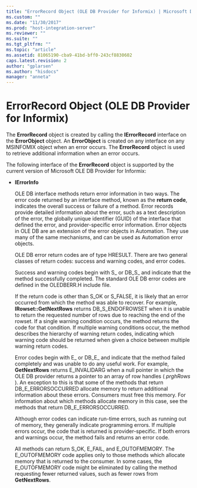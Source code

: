 ```yaml
---
title: "ErrorRecord Object (OLE DB Provider for Informix) | Microsoft Docs"
ms.custom: ""
ms.date: "11/30/2017"
ms.prod: "host-integration-server"
ms.reviewer: ""
ms.suite: ""
ms.tgt_pltfrm: ""
ms.topic: "article"
ms.assetid: 81065190-cba9-41bd-bff0-243cf8830602
caps.latest.revision: 2
author: "gplarsen"
ms.author: "hisdocs"
manager: "anneta"
---
```

# ErrorRecord Object (OLE DB Provider for Informix)
The **ErrorRecord** object is created by calling the **IErrorRecord** interface on the **ErrorObject** object. An **ErrorObject** is created on any interface on any MSINFOMIX object when an error occurs. The **ErrorRecord** object is used to retrieve additional information when an error occurs.  
  
 The following interface of the **ErrorRecord** object is supported by the current version of Microsoft OLE DB Provider for Informix:  
  
- **IErrorInfo**  
  
  OLE DB interface methods return error information in two ways. The error code returned by an interface method, known as the **return code**, indicates the overall success or failure of a method. Error records provide detailed information about the error, such as a text description of the error, the globally unique identifier (GUID) of the interface that defined the error, and provider-specific error information. Error objects in OLE DB are an extension of the error objects in Automation. They use many of the same mechanisms, and can be used as Automation error objects.  
  
  OLE DB error return codes are of type HRESULT. There are two general classes of return codes: success and warning codes, and error codes.  
  
  Success and warning codes begin with S_ or DB_S_ and indicate that the method successfully completed. The standard OLE DB error codes are defined in the OLEDBERR.H include file.  
  
  If the return code is other than S_OK or S_FALSE, it is likely that an error occurred from which the method was able to recover. For example, **IRowset::GetNextRows** returns DB_S_ENDOFROWSET when it is unable to return the requested number of rows due to reaching the end of the rowset. If a single warning condition occurs, the method returns the code for that condition. If multiple warning conditions occur, the method describes the hierarchy of warning return codes, indicating which warning code should be returned when given a choice between multiple warning return codes.  
  
  Error codes begin with E_ or DB_E_ and indicate that the method failed completely and was unable to do any useful work. For example, **GetNextRows** returns E_INVALIDARG when a null pointer in which the OLE DB provider returns a pointer to an array of row handles ( *prghRows* ). An exception to this is that some of the methods that return DB_E_ERRORSOCCURRED allocate memory to return additional information about these errors. Consumers must free this memory. For information about which methods allocate memory in this case, see the methods that return DB_E_ERRORSOCCURRED.  
  
  Although error codes can indicate run-time errors, such as running out of memory, they generally indicate programming errors. If multiple errors occur, the code that is returned is provider-specific. If both errors and warnings occur, the method fails and returns an error code.  
  
  All methods can return S_OK, E_FAIL, and E_OUTOFMEMORY. The E_OUTOFMEMORY code applies only to those methods which allocate memory that is returned to the consumer. In some cases, the E_OUTOFMEMORY code might be eliminated by calling the method requesting fewer returned values, such as fewer rows from **GetNextRows**.